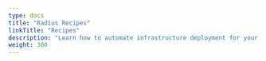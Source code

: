 ```yaml
---
type: docs
title: "Radius Recipes"
linkTitle: "Recipes"
description: "Learn how to automate infrastructure deployment for your resources with Radius Recipes"
weight: 300
---
```

